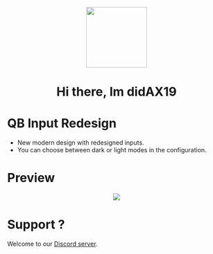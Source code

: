 <p align="center">
    <img width="140" src="https://i.ibb.co/3kTNY7C/x19-icon-9-1.png" />  
    <h1 align="center">Hi there, Im didAX19</h1>
</p>

# QB Input Redesign
- New modern design with redesigned inputs.
- You can choose between dark or light modes in the configuration.

# Preview
<div align='center'><img src='https://i.ibb.co/T1f9gVY/x19dev-qbinput.png'/></div>

# Support ?
Welcome to our <a href="https://discord.gg/gcbzMPxSQt">Discord server</a>.
